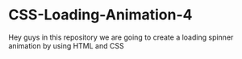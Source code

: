 # CSS-Loading-Animation-4
Hey guys in this repository we are going to create a loading spinner animation by using HTML and CSS
